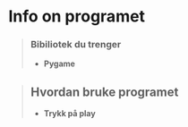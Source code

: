 # Info on programet   

> ### Bibiliotek du trenger   
> * **Pygame**

> ## Hvordan bruke programet   
> * **Trykk på play**